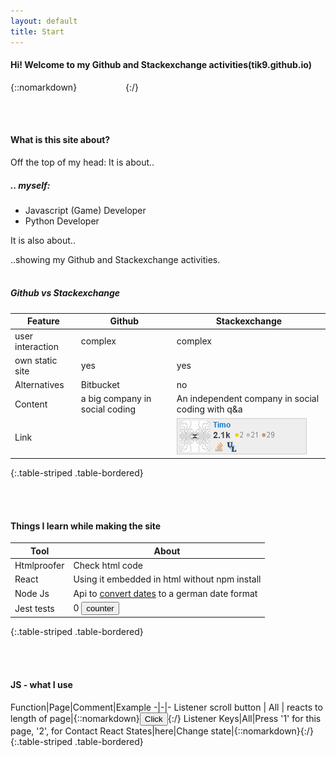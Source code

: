 ```yaml
---
layout: default
title: Start
---
```



#### Hi! Welcome to my Github and Stackexchange activities(tik9.github.io)

{::nomarkdown}
<span style="display:inline-block; width: 50px;"></span><i class="fas fa-thumbs-up fa-2x"></i><span style="display:inline-block; width: 20px;"></span>
<span class=like_button_container data-commentid=1></span>
{:/}

<br><br>

#### What is this site about?

Off the top of my head: 
It is about..

##### .. myself:
- Javascript (Game) Developer
- Python Developer

It is also about..

..showing my Github and Stackexchange activities.
<br><br>


##### Github vs Stackexchange

Feature | Github | Stackexchange
-|-|-
user interaction | complex | complex
own static site | yes | yes
Alternatives | Bitbucket | no
Content | a big company in social coding | An independent company in social coding with q&a | 
Link | [<i class="fab fa-github fa-2x"></i>](https://github.com)|[![img-stackex](assets/pic_se.png)](https://Stackexchange.com)
{:.table-striped .table-bordered}

<br><br>

#### Things I learn while making the site

Tool | About
-|-
Htmlproofer| Check html code
React | Using it embedded in html without npm install
Node Js|Api to [convert dates](https://rest-test-gamma.vercel.app) to a german date format
Jest tests|<span id=count>0</span> <button id="increment-button">counter</button>
{:.table-striped .table-bordered}


<br><br>

#### JS - what I use

Function|Page|Comment|Example
-|-|-
Listener scroll button | All | reacts to length of page|{::nomarkdown}<button class=button onclick='window.scrollTo({top: 0, behavior: "smooth"});'>Click</button>{:/}
Listener Keys|All|Press '1' for this page, '2', for Contact
React States|here|Change state|{::nomarkdown}<span class=like_button_container data-commentid=2></span>{:/}
{:.table-striped .table-bordered}
